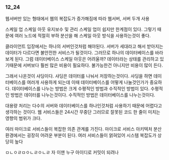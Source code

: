 ### 12_24

웹서버만 있는 형태에서 웹의 복잡도가 증가해짐에 따라 웹서버, 서버 두개 사용

스케일 업 스케일 아웃 
유지보수 및 관리 스케일 업이 쉽지만 한계점이 있다. 
그렇기 때문에 여러 노드에 적절히 부하 분산을 해 
스케일 아웃 방식을 사용하는것이 좋다. 

클라이언트 입장에서는 하나의 서버인것처럼 해야된다. 
서버가 세대라고 해서 받아지는 데이터가 다르다면 불안전한 서비스가 될것이다. 
그러므로 하나의 데이터베이스를 바라보게 된다. 
그럼 데이터베이스 스케일 아웃은 어려울까?
데이터라는 상태를 관리하고 있기때문에 서버보다 훨씬 많은 비용이 필요하다. 
불가능한건 아니지만 비용이 많이 든다.

그래서 나온것이 샤딩이다.
샤딩은 데이터를 나눠서 저장하는것이다.
샤딩을 하면 데이터베이스를 여러개 사용하게 되는데
이때 데이터베이스를 어떻게 나눌것인가가 중요하다.
데이터베이스를 나누는 방법은 크게 수평적인 방법과 수직적인 방법이 있다.
수평적인 방법은 데이터를 나누는것이다.
수직적인 방법은 데이터베이스를 나누는것이다.

대용량 처리는 
다수의 서버와 데이터베이스를 하나인것처럼 사용하기 때문에 어렵다고 생각하는 것이다. 
웹 서비스들은 24시간 무중단 그러므로 잘못된 코드 한 줄이 미치는 영향의 범위가 크다. 

여러 마이크로 서비스들이 복잡한 의존 관계를 가진다. 
마이크로 서비스 아키텍처 분산환경에서는 굉장히 어려운 부분이 된다. 
여러 서비스들이 얽혀있어 시스템 복잡도가 상당히 높다

ㅁㄴㅇㄹㅁㅇㄴㄹㅇㄴㄹ
자 이잰 누구 아이디로 커밋이 되려나























































